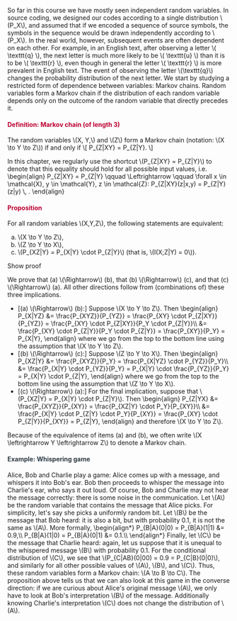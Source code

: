 <p>So far in this course we have mostly seen independent random variables. In source coding, we designed our codes according to a single distribution \(P_X\), and assumed that if we encoded a sequence of source symbols, the symbols in the sequence would be drawn independently according to \(P_X\). In the real world, however, subsequent events are often dependent on each other. For example, in an English text, after observing a letter \( \texttt{q} \), the next letter is much more likely to be \( \texttt{u} \) than it is to be \( \texttt{r} \), even though in general the letter \( \texttt{r} \) is more prevalent in English text. The event of observing the letter \(\texttt{q}\) changes the probability distribution of the next letter. We start by studying a restricted form of dependence between variables: Markov chains. Random variables form a Markov chain if the distribution of each random variable depends only on the outcome of the random variable that directly precedes it.</p>
<div class="content-box pad-box-mini border border-trbl border-round">
<h4 style="color: #bc0031;"><strong>Definition: Markov chain (of length 3)</strong></h4>
The random variables \(X, Y,\) and \(Z\) form a Markov chain (notation: \(X \to Y \to Z\)) if and only if \[ P_{Z|XY} = P_{Z|Y}. \]</div>
<p>In this chapter, we regularly use the shortcut \(P_{Z|XY} = P_{Z|Y}\) to denote that this equality should hold for all possible input values, i.e. \begin{align} P_{Z|XY} = P_{Z|Y} \qquad \Leftrightarrow \qquad \forall x \in \mathcal{X}, y \in \mathcal{Y}, z \in \mathcal{Z}: P_{Z|XY}(z|x,y) = P_{Z|Y}(z|y) \, . \end{align}</p>
<div class="content-box pad-box-mini border border-trbl border-round">
<h4 style="color: #bc0031;"><strong>Proposition</strong></h4>
For all random variables \(X,Y,Z\), the following statements are equivalent:
<ol type="a">
<li>\(X \to Y \to Z\),</li>
<li>\(Z \to Y \to X\),</li>
<li>\(P_{XZ|Y} = P_{X|Y} \cdot P_{Z|Y}\) (that is, \(I(X;Z|Y) = 0\)). </li>
</ol>
<p><span class="element_toggler" role="button" aria-controls="group1" aria-label="Toggler" aria-expanded="false"><span class="Button">Show proof</span></span></p>
<div id="group1" style="">
<div class="content-box">We prove that (a) \(\Rightarrow\) (b), that (b) \(\Rightarrow\) (c), and that (c) \(\Rightarrow\) (a). All other directions follow from (combinations of) these three implications.</div>
<ul>
<li>[(a) \(\Rightarrow\) (b):] Suppose \(X \to Y \to Z\). Then \begin{align} P_{X|YZ} &amp;= \frac{P_{XYZ}}{P_{YZ}} = \frac{P_{XY} \cdot P_{Z|XY}}{P_{YZ}} = \frac{P_{XY} \cdot P_{Z|XY}}{P_Y \cdot P_{Z|Y}}\\ &amp;= \frac{P_{XY} \cdot P_{Z|Y}}{P_Y \cdot P_{Z|Y}} = \frac{P_{XY}}{P_Y} = P_{X|Y}, \end{align} where we go from the top to the bottom line using the assumption that \(X \to Y \to Z\).</li>
<li>[(b) \(\Rightarrow\) (c):] Suppose \(Z \to Y \to X\). Then \begin{align} P_{XZ|Y} &amp;= \frac{P_{XYZ}}{P_Y} = \frac{P_{X|YZ} \cdot P_{YZ}}{P_Y}\\ &amp;= \frac{P_{X|Y} \cdot P_{YZ}}{P_Y} = P_{X|Y} \cdot \frac{P_{YZ}}{P_Y} = P_{X|Y} \cdot P_{Z|Y}, \end{align} where we go from the top to the bottom line using the assumption that \(Z \to Y \to X\).</li>
<li>[(c) \(\Rightarrow\) (a):] For the final implication, suppose that \(P_{XZ|Y} = P_{X|Y} \cdot P_{Z|Y}\). Then \begin{align} P_{Z|YX} &amp;= \frac{P_{XYZ}}{P_{XY}} = \frac{P_{XZ|Y} \cdot P_Y}{P_{XY}}\\ &amp;= \frac{P_{X|Y} \cdot P_{Z|Y} \cdot P_Y}{P_{XY}} = \frac{P_{XY} \cdot P_{Z|Y}}{P_{XY}} = P_{Z|Y}, \end{align} and therefore \(X \to Y \to Z\).</li>
</ul>
</div>
</div>
<p>Because of the equivalence of items (a) and (b), we often write \(X \leftrightarrow Y \leftrightarrow Z\) to denote a Markov chain.</p>
<div class="content-box pad-box-mini border border-trbl border-round">
<h4 style="color: #2d3b45;"><strong>Example: Whispering game</strong></h4>
Alice, Bob and Charlie play a game: Alice comes up with a message, and whispers it into Bob's ear. Bob then proceeds to whisper the message into Charlie's ear, who says it out loud. Of course, Bob and Charlie may not hear the message correctly: there is some noise in the communication. Let \(A\) be the random variable that contains the message that Alice picks. For simplicity, let's say she picks a uniformly random bit. Let \(B\) be the message that Bob heard: it is also a bit, but with probability 0.1, it is not the same as \(A\). More formally, \begin{align*} P_{B|A}(0|0) = P_{B|A}(1|1) &amp;= 0.9,\\ P_{B|A}(1|0) = P_{B|A}(0|1) &amp;= 0.1.\\ \end{align*} Finally, let \(C\) be the message that Charlie heard: again, let us suppose that it is unequal to the whispered message \(B\) with probability 0.1. For the conditional distribution of \(C\), we see that \(P_{C|AB}(0|00) = 0.9 = P_{C|B}(0|0)\), and similarly for all other possible values of \(A\), \(B\), and \(C\). Thus, these random variables form a Markov chain: \(A \to B \to C\). The proposition above tells us that we can also look at this game in the converse direction: if we are curious about Alice's original message \(A\), we only have to look at Bob's interpretation \(B\) of the message. Additionally knowing Charlie's interpretation \(C\) does not change the distribution of \(A\).</div>